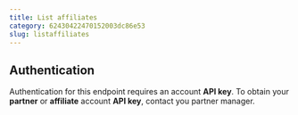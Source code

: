 ```yaml
---
title: List affiliates
category: 62430422470152003dc86e53
slug: listaffiliates
---
```


## Authentication

Authentication for this endpoint requires an account **API key**. To obtain your **partner** or **affiliate** account **API key**, contact you partner manager.